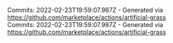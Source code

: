 Commits: 2022-02-23T19:59:07.987Z - Generated via https://github.com/marketplace/actions/artificial-grass
<br>
Commits: 2022-02-23T19:59:07.987Z - Generated via https://github.com/marketplace/actions/artificial-grass
<br>
